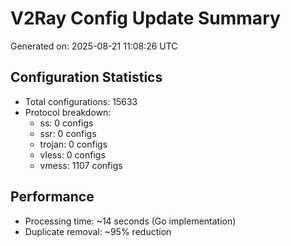 # V2Ray Config Update Summary
Generated on: 2025-08-21 11:08:26 UTC

## Configuration Statistics
- Total configurations: 15633
- Protocol breakdown:
  - ss: 0 configs
  - ssr: 0 configs
  - trojan: 0 configs
  - vless: 0 configs
  - vmess: 1107 configs

## Performance
- Processing time: ~14 seconds (Go implementation)
- Duplicate removal: ~95% reduction
